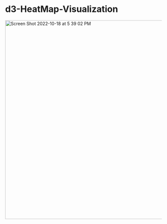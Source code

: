 # d3-HeatMap-Visualization
<img width="639" alt="Screen Shot 2022-10-18 at 5 39 02 PM" src="https://user-images.githubusercontent.com/36867950/196570777-d19ab2c3-d2dc-4562-b56d-1d66676b4266.png">
